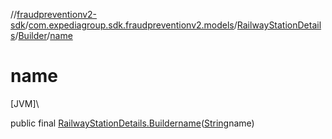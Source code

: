 //[fraudpreventionv2-sdk](../../../../index.md)/[com.expediagroup.sdk.fraudpreventionv2.models](../../index.md)/[RailwayStationDetails](../index.md)/[Builder](index.md)/[name](name.md)

# name

[JVM]\

public final [RailwayStationDetails.Builder](index.md)[name](name.md)([String](https://docs.oracle.com/javase/8/docs/api/java/lang/String.html)name)
